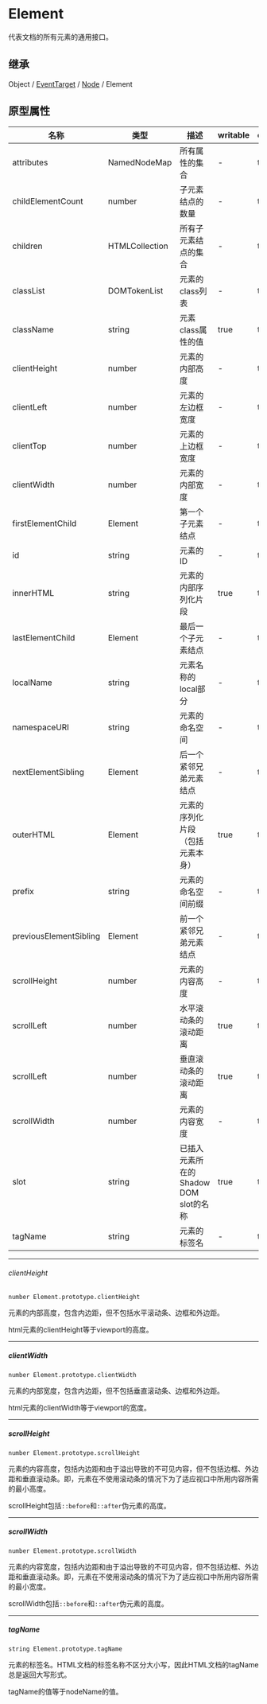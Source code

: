 # Element

代表文档的所有元素的通用接口。

## 继承

Object / [EventTarget](EventTarget.md) / [Node](Node.md) / Element


## 原型属性

| 名称 | 类型 | 描述 |  writable | enumerable | configurable |
|---|---|---|---|---|---|
| attributes | NamedNodeMap | 所有属性的集合 | - | true | - |
| childElementCount | number | 子元素结点的数量 | - | true | - |
| children | HTMLCollection | 所有子元素结点的集合 | - | true | - | 
| classList | DOMTokenList | 元素的class列表 | - | true | - |
| className | string | 元素class属性的值 | true | true | - |
| clientHeight | number | 元素的内部高度 | - | true | - |
| clientLeft | number | 元素的左边框宽度 | - | true | - |
| clientTop | number | 元素的上边框宽度 | - | true | - |
| clientWidth | number | 元素的内部宽度 | - | true | - |
| firstElementChild | Element | 第一个子元素结点 | - | true | - |
| id | string | 元素的ID | - | true | - |
| innerHTML | string | 元素的内部序列化片段 | true | true | - |
| lastElementChild | Element | 最后一个子元素结点 | - | true | - |
| localName | string | 元素名称的local部分 | - | true | - |
| namespaceURI | string | 元素的命名空间 | - | true | - |
| nextElementSibling | Element | 后一个紧邻兄弟元素结点 | - | true | - |
| outerHTML | Element | 元素的序列化片段（包括元素本身） | true | true | - |
| prefix | string | 元素的命名空间前缀 | - | true | - | 
| previousElementSibling | Element | 前一个紧邻兄弟元素结点 | - | true | - |
| scrollHeight | number | 元素的内容高度 | - | true | - |
| scrollLeft | number | 水平滚动条的滚动距离 | true | true | - |
| scrollLeft | number | 垂直滚动条的滚动距离 | true | true | - |
| scrollWidth | number | 元素的内容宽度 | - | true | - |
| slot | string | 已插入元素所在的Shadow DOM slot的名称 | true | true | - |
| tagName | string | 元素的标签名 | - | true | - |

---

###### clientHeight

```
number Element.prototype.clientHeight
```

元素的内部高度，包含内边距，但不包括水平滚动条、边框和外边距。

html元素的clientHeight等于viewport的高度。

---

##### clientWidth

```
number Element.prototype.clientWidth
```

元素的内部宽度，包含内边距，但不包括垂直滚动条、边框和外边距。

html元素的clientWidth等于viewport的宽度。

---

##### scrollHeight

```
number Element.prototype.scrollHeight
```

元素的内容高度，包括内边距和由于溢出导致的不可见内容，但不包括边框、外边距和垂直滚动条。即，元素在不使用滚动条的情况下为了适应视口中所用内容所需的最小高度。

scrollHeight包括`::before`和`::after`伪元素的高度。

---

##### scrollWidth

```
number Element.prototype.scrollWidth
```

元素的内容宽度，包括内边距和由于溢出导致的不可见内容，但不包括边框、外边距和垂直滚动条。即，元素在不使用滚动条的情况下为了适应视口中所用内容所需的最小宽度。

scrollWidth包括`::before`和`::after`伪元素的高度。

---

##### tagName

```
string Element.prototype.tagName
```

元素的标签名。HTML文档的标签名称不区分大小写，因此HTML文档的tagName总是返回大写形式。

tagName的值等于nodeName的值。